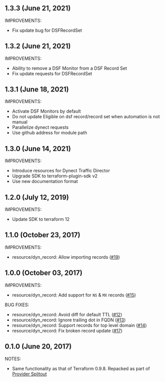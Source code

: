 ## 1.3.3 (June 21, 2021)

IMPROVEMENTS:

* Fix update bug for DSFRecordSet

## 1.3.2 (June 21, 2021)

IMPROVEMENTS:

* Ability to remove a DSF Monitor from a DSF Record Set
* Fix update requests for DSFRecordSet

## 1.3.1 (June 18, 2021)

IMPROVEMENTS:

* Activate DSF Monitors by default
* Do not update Eligible on dsf record/record set when automation is not manual
* Parallelize dynect requests
* Use github address for module path

## 1.3.0 (June 14, 2021)

IMPROVEMENTS:

* Introduce resources for Dynect Traffic Director
* Upgrade SDK to terraform-plugin-sdk v2
* Use new documentation format

## 1.2.0 (July 12, 2019)

IMPROVEMENTS:

* Update SDK to terraform 12

## 1.1.0 (October 23, 2017)

IMPROVEMENTS:

* resource/dyn_record: Allow importing records ([#19](https://github.com/terraform-providers/terraform-provider-dyn/issues/19))

## 1.0.0 (October 03, 2017)

IMPROVEMENTS:

* resource/dyn_record: Add support for `NS` & `MX` records ([#15](https://github.com/terraform-providers/terraform-provider-dyn/issues/15))

BUG FIXES:

* resource/dyn_record: Avoid diff for default TTL ([#12](https://github.com/terraform-providers/terraform-provider-dyn/issues/12))
* resource/dyn_record: Ignore trailing dot in FQDN ([#13](https://github.com/terraform-providers/terraform-provider-dyn/issues/13))
* resource/dyn_record: Support records for top level domain ([#14](https://github.com/terraform-providers/terraform-provider-dyn/issues/14))
* resource/dyn_record: Fix broken record update ([#17](https://github.com/terraform-providers/terraform-provider-dyn/issues/17))

## 0.1.0 (June 20, 2017)

NOTES:

* Same functionality as that of Terraform 0.9.8. Repacked as part of [Provider Splitout](https://www.hashicorp.com/blog/upcoming-provider-changes-in-terraform-0-10/)
